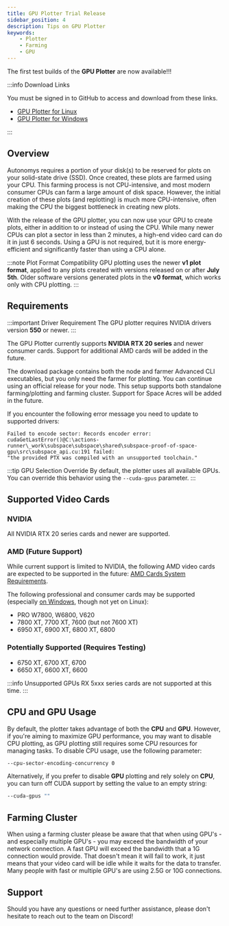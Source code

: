 ```yaml
---
title: GPU Plotter Trial Release
sidebar_position: 4
description: Tips on GPU Plotter
keywords:
    - Plotter
    - Farming
    - GPU
---
```


The first test builds of the **GPU Plotter** are now available!!!

:::info Download Links

You must be signed in to GitHub to access and download from these links.
- [GPU Plotter for Linux](https://github.com/autonomys/subspace/actions/runs/10865214408)
- [GPU Plotter for Windows](https://github.com/autonomys/subspace/actions/runs/10849228997)

:::

## Overview

Autonomys requires a portion of your disk(s) to be reserved for plots on your solid-state drive (SSD). Once created, these plots are farmed using your CPU. This farming process is not CPU-intensive, and most 
modern consumer CPUs can farm a large amount of disk space. However, the initial creation of these plots (and replotting) is much more CPU-intensive, often making the CPU the biggest bottleneck in creating new plots.

With the release of the GPU plotter, you can now use your GPU to create plots, either in addition to or instead of using the CPU. While many newer CPUs can plot a sector in less than 2 minutes, a high-end video card 
can do it in just 6 seconds. Using a GPU is not required, but it is more energy-efficient and significantly faster than using a CPU alone.

:::note Plot Format Compatibility
GPU plotting uses the newer **v1 plot format**, applied to any plots created with versions released on or after **July 5th**.
Older software versions generated plots in the **v0 format**, which works only with CPU plotting.
:::

## Requirements

:::important Driver Requirement
The GPU plotter requires NVIDIA drivers version **550** or newer.
:::

The GPU Plotter currently supports **NVIDIA RTX 20 series** and newer consumer cards.
Support for additional AMD cards will be added in the future.

The download package contains both the node and farmer Advanced CLI executables, but you only need the farmer for plotting. You can continue using an official release for your node. This setup supports both standalone farming/plotting and farming cluster. Support for Space Acres will be added in the future.

If you encounter the following error message you need to update to supported drivers:
```
Failed to encode sector: Records encoder error:
cudaGetLastError()@C:\actions-runner\_work\subspace\subspace\shared\subspace-proof-of-space-gpu\src\subspace_api.cu:191 failed:
"the provided PTX was compiled with an unsupported toolchain."
```

:::tip GPU Selection Override
By default, the plotter uses all available GPUs. You can override this behavior using the `--cuda-gpus` parameter.
:::

## Supported Video Cards

### NVIDIA

All NVIDIA RTX 20 series cards and newer are supported.

### AMD (Future Support) 

While current support is limited to NVIDIA, the following AMD video cards are expected to be supported in the future:
[AMD Cards System Requirements](https://rocm.docs.amd.com/projects/install-on-linux/en/latest/reference/system-requirements.html). 

The following professional and consumer cards may be supported (especially [on Windows](https://rocm.docs.amd.com/projects/install-on-windows/en/docs-6.2.0/reference/system-requirements.html), though not yet on Linux):

- PRO W7800, W6800, V620
- 7800 XT, 7700 XT, 7600 (but not 7600 XT)
- 6950 XT, 6900 XT, 6800 XT, 6800

### Potentially Supported (Requires Testing)

- 6750 XT, 6700 XT, 6700
- 6650 XT, 6600 XT, 6600

:::info Unsupported GPUs
RX 5xxx series cards are not supported at this time.
:::

## CPU and GPU Usage

By default, the plotter takes advantage of both the **CPU** and **GPU**. However, if you're aiming to maximize GPU performance, you may want to disable CPU plotting, as GPU plotting still requires some CPU resources for managing tasks. To disable CPU usage, use the following parameter:

```bash
--cpu-sector-encoding-concurrency 0
```

Alternatively, if you prefer to disable **GPU** plotting and rely solely on **CPU**, you can turn off CUDA support by setting the value to an empty string:

```bash
--cuda-gpus ""
```

## Farming Cluster

When using a farming cluster please be aware that that when using GPU's - and especially multiple GPU's - you may exceed the bandwidth of your network connection. A fast GPU will exceed the bandwidth that a 1G 
connection would provide. That doesn't mean it will fail to work, it just means that your video card will be idle while it waits for the data to transfer. Many people with fast or multiple GPU's are using 2.5G 
or 10G connections.

## Support

Should you have any questions or need further assistance, please don't hesitate to reach out to the team on Discord!
